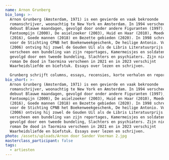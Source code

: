 ```yaml
---
name: Arnon Grunberg
bio_long: >-
  Arnon Grunberg (Amsterdam, 1971) is een gevierde en vaak bekroonde
  romanschrijver, woonachtig te New York en Amsterdam. In 1994 verscheen zijn
  debuut Blauwe maandagen, gevolgd door onder andere Figuranten (1997),
  Fantoompijn (2000), De asielzoeker (2003), Huid en Haar (2010), Moedervlekken
  (2016), Goede mannen (2018) en Bezette gebieden (2020). In 1998 schreef hij
  voor de Stichting CPNB het Boekenweekgeschenk, De heilige Antonio. Voor Tirza
  (2006) ontving hij zowel de Gouden Uil als de Libris Literatuurprijs. In 2009
  verscheen een bundeling van zijn reportages, Kamermeisjes en soldaten, in 2021
  gevolgd door een tweede bundeling, Slachters en psychiaters. Zijn nieuwste
  roman De dood in Taormina verscheen in 2021 en in 2023 verschijnt
  Waarheidsliefde en biefstuk. Essays over lezen en schrijven.

  Grunberg schrijft columns, essays, recensies, korte verhalen en reportages voor diverse kranten, weekbladen en literaire tijdschriften zoals NRC Handelsblad, Vrij Nederland, Humo en de VPRO- Gids. Daarnaast levert hij bijdragen aan internationale kranten en tijdschriften, zoals Die Welt, Die Zeit, Libération, Ha’aretz en The New York Times. Grunberg houdt een weblog bij op [www.arnongrunberg.com](https://www.arnongrunberg.com/), schreef wekelijks als ‘De mensendokter’ een bijdrage voor Vrij Nederland en had jarenlang een dagelijkse column in de Volkskrant, Voetnoot, die in boekvorm werd gebundeld. Zijn werk is vertaald in 29 talen. Voor zijn oeuvre ontving hij onder andere de Constantijn Huygens-prijs, de Gouden Ganzenveer, de Johannes Vermeer Prijs en de P.C. Hooftprijs.
bio_short: >-
  Arnon Grunberg (Amsterdam, 1971) is een gevierde en vaak bekroonde
  romanschrijver, woonachtig te New York en Amsterdam. In 1994 verscheen zijn
  debuut Blauwe maandagen, gevolgd door onder andere Figuranten (1997),
  Fantoompijn (2000), De asielzoeker (2003), Huid en Haar (2010), Moedervlekken
  (2016), Goede mannen (2018) en Bezette gebieden (2020). In 1998 schreef hij
  voor de Stichting CPNB het Boekenweekgeschenk, De heilige Antonio. Voor Tirza
  (2006) ontving hij zowel de Gouden Uil als de Libris Literatuurprijs. In 2009
  verscheen een bundeling van zijn reportages, Kamermeisjes en soldaten, in 2021
  gevolgd door een tweede bundeling, Slachters en psychiaters. Zijn nieuwste
  roman De dood in Taormina verscheen in 2021 en in 2023 verschijnt
  Waarheidsliefde en biefstuk. Essays over lezen en schrijven.
photo: /assets/uploads/Arnon door Sander Voerman 2.jpg
masterclass_participant: false
tags:
  - artiesten
---
```

